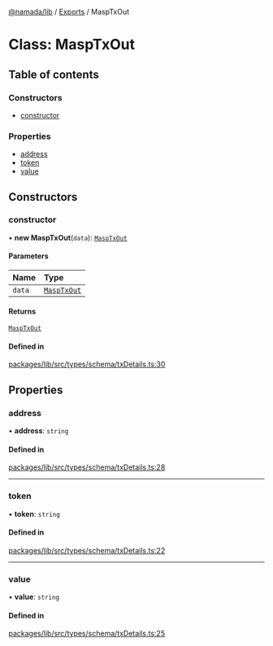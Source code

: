 [@namada/lib](../README.md) / [Exports](../modules.md) / MaspTxOut

# Class: MaspTxOut

## Table of contents

### Constructors

- [constructor](MaspTxOut.md#constructor)

### Properties

- [address](MaspTxOut.md#address)
- [token](MaspTxOut.md#token)
- [value](MaspTxOut.md#value)

## Constructors

### constructor

• **new MaspTxOut**(`data`): [`MaspTxOut`](MaspTxOut.md)

#### Parameters

| Name | Type |
| :------ | :------ |
| `data` | [`MaspTxOut`](MaspTxOut.md) |

#### Returns

[`MaspTxOut`](MaspTxOut.md)

#### Defined in

[packages/lib/src/types/schema/txDetails.ts:30](https://github.com/namada-net/namada-sdkjs/blob/7e52eab0832738d3afb073b6a802625bea75ee25/packages/lib/src/types/schema/txDetails.ts#L30)

## Properties

### address

• **address**: `string`

#### Defined in

[packages/lib/src/types/schema/txDetails.ts:28](https://github.com/namada-net/namada-sdkjs/blob/7e52eab0832738d3afb073b6a802625bea75ee25/packages/lib/src/types/schema/txDetails.ts#L28)

___

### token

• **token**: `string`

#### Defined in

[packages/lib/src/types/schema/txDetails.ts:22](https://github.com/namada-net/namada-sdkjs/blob/7e52eab0832738d3afb073b6a802625bea75ee25/packages/lib/src/types/schema/txDetails.ts#L22)

___

### value

• **value**: `string`

#### Defined in

[packages/lib/src/types/schema/txDetails.ts:25](https://github.com/namada-net/namada-sdkjs/blob/7e52eab0832738d3afb073b6a802625bea75ee25/packages/lib/src/types/schema/txDetails.ts#L25)

